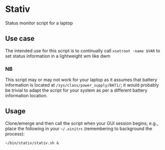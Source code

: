 # Stativ

Status monitor script for a laptop

## Use case

The intended use for this script is to continually
call `xsetroot -name $VAR` to set status information
in a lightweight wm like dwm

### NB

This script may or may not work for your laptop as it
assumes that battery information is located
at `/sys/class/power_supply/BAT1/`; it would probably
be trivial to adapt the script for your system as per
a different battery information location.

## Usage

Clone/emerge and then call the script when your GUI session
begins; e.g., place the following in your `~/.xinitrc`
(remembering to background the process):
```shell
~/bin/stativ/stativ.sh &
```
